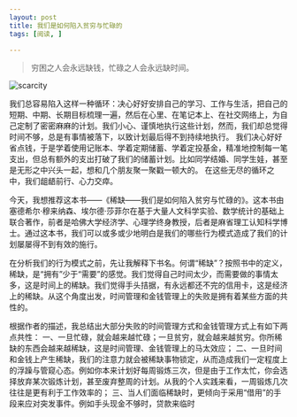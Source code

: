 ```yaml
---
layout: post
title: 我们是如何陷入贫穷与忙碌的
tags: [阅读, ]

---
```


>穷困之人会永远缺钱，忙碌之人会永远缺时间。

![scarcity](https://img1.doubanio.com/view/subject/l/public/s27829518.jpg "scarcity")

我们总容易陷入这样一种循环：决心好好安排自己的学习、工作与生活，把自己的短期、中期、长期目标梳理一遍，然后在心里、在笔记本上、在社交网络上，为自己定制了密密麻麻的计划。我们小心、谨慎地执行这些计划，然而，我们却总觉得时间不够，总是有事情被落下，以致计划最后得不到持续地执行。
我们决心好好省点钱，于是学着使用记账本、学着定期储蓄、学着定投基金，精准地控制每一笔支出，但总有额外的支出打破了我们的储蓄计划。比如同学结婚、同学生娃，甚至是无形之中兴头一起，想和几个朋友聚一聚戳一顿大的。
在这些无尽的循环之中，我们龃龉前行、心力交瘁。

今天，我想推荐这本书——《稀缺——我们是如何陷入贫穷与忙碌的》。这本书由塞德希尔·穆来纳森、埃尔德·莎菲尔在基于大量人文科学实验、数学统计的基础上联合著作，前者是哈佛大学经济学、心理学终身教授，后者是麻省理工认知科学博士。通过这本书，我们可以或多或少地明白是我们的哪些行为模式造成了我们的计划屡屡得不到有效的施行。

在分析我们的行为模式之前，先让我解释下书名。何谓“稀缺”？按照书中的定义，稀缺，是“拥有”少于“需要”的感觉。我们觉得自己时间太少，而需要做的事情太多，这是时间上的稀缺。我们觉得手头拮据，有永远都还不完的信用卡，这是经济上的稀缺。从这个角度出发，时间管理和金钱管理上的失败是拥有着某些方面的共性的。

根据作者的描述，我总结出大部分失败的时间管理方式和金钱管理方式上有如下两点共性：
一、一旦忙碌，就会越来越忙碌；一旦贫穷，就会越来越贫穷。你所稀缺的东西会越来越稀缺，这是时间管理、金钱管理上的马太效应；
二、一旦时间和金钱上产生稀缺，我们的注意力就会被稀缺事物锁定，从而造成我们一定程度上的浮躁与管窥心态。例如你本来计划好每周锻炼三次，但是由于工作太忙，你会选择放弃某次锻炼计划，甚至废弃整周的计划。从我的个人实践来看，一周锻炼几次往往是更有利于工作效率的；
三、当人们面临稀缺时，更倾向于采用“借用”的手段来应对突发事件。例如手头现金不够时，贷款来临时
